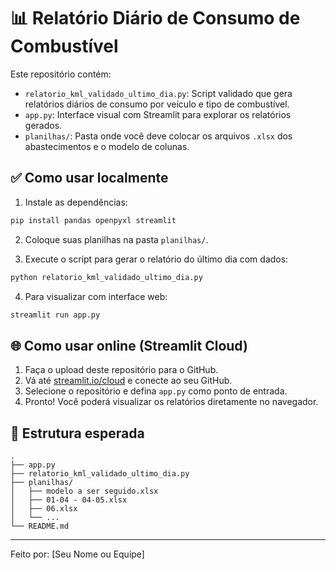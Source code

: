 
# 📊 Relatório Diário de Consumo de Combustível

Este repositório contém:

- `relatorio_kml_validado_ultimo_dia.py`: Script validado que gera relatórios diários de consumo por veículo e tipo de combustível.
- `app.py`: Interface visual com Streamlit para explorar os relatórios gerados.
- `planilhas/`: Pasta onde você deve colocar os arquivos `.xlsx` dos abastecimentos e o modelo de colunas.

## ✅ Como usar localmente

1. Instale as dependências:
```bash
pip install pandas openpyxl streamlit
```

2. Coloque suas planilhas na pasta `planilhas/`.

3. Execute o script para gerar o relatório do último dia com dados:
```bash
python relatorio_kml_validado_ultimo_dia.py
```

4. Para visualizar com interface web:
```bash
streamlit run app.py
```

## 🌐 Como usar online (Streamlit Cloud)

1. Faça o upload deste repositório para o GitHub.
2. Vá até [streamlit.io/cloud](https://streamlit.io/cloud) e conecte ao seu GitHub.
3. Selecione o repositório e defina `app.py` como ponto de entrada.
4. Pronto! Você poderá visualizar os relatórios diretamente no navegador.

## 📁 Estrutura esperada

```
.
├── app.py
├── relatorio_kml_validado_ultimo_dia.py
├── planilhas/
│   ├── modelo a ser seguido.xlsx
│   ├── 01-04 - 04-05.xlsx
│   ├── 06.xlsx
│   └── ...
└── README.md
```

---

Feito por: [Seu Nome ou Equipe]
